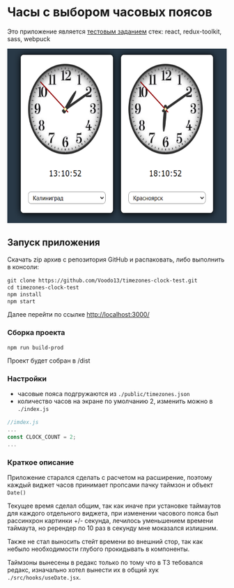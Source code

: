 # Часы с выбором часовых поясов

Это приложение является [тестовым заданием](https://github.com/Voodo13/timezones-clock-test/blob/master/task.pdf)
стек: react, redux-toolkit, sass, webpuck

<img src="screen.png" alt="screenshot" height="400"/>

## Запуск приложения

Скачать zip архив с репозитория GitHub и распаковать, либо выполнить в консоли:

```
git clone https://github.com/Voodo13/timezones-clock-test.git
cd timezones-clock-test
npm install
npm start
```

Далее перейти по ссылке [http://localhost:3000/](http://localhost:3000/)

### Сборка проекта

```
npm run build-prod
```

Проект будет собран в /dist

### Настройки

- часовые пояса подгружаются из `./public/timezones.json`
- количество часов на экране по умолчанию 2, изменить можно в `./index.js`

```js
//imdex.js
...
const CLOCK_COUNT = 2;
...
```

### Краткое описание

Приложение старался сделать с расчетом на расширение, поэтому каждый виджет часов принимает пропсами пачку таймзон и объект `Date()`

Текущее время сделал общим, так как иначе при установке таймаутов для каждого отдельного виджета, при изменении часового пояса был рассинхрон картинки +/- секунда, лечилось уменьшением времени таймаута, но ререндер по 10 раз в секунду мне моказался излишним.

Также не стал выносить стейт времени во внешний стор, так как небыло необходимости глубого прокидывать в компоненты.

Таймзоны вынесены в редакс только по тому что в ТЗ тебовался редакс, изначально хотел вынести их в общий хук `./src/hooks/useDate.jsx`.
